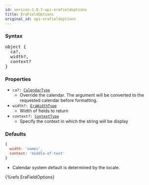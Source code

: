 ```yaml
---
id: version-1.0.7-api-erafieldoptions
title: EraFieldOptions
original_id: api-erafieldoptions
---
```


### Syntax

<pre class="syntax">
object {
  ca?,
  width?,
  context?
}
</pre>

### Properties

  - <code class="def">ca?: <span>[CalendarType](api-calendartype.html)</span></code>
    - Override the calendar. The argument will be converted to the requested calendar before formatting.
  - <code class="def">width?: <span>[EraWidthType](api-erawidthtype.html)</span></code>
    - Width of fields to return
  - <code class="def">context?: <span>[ContextType](api-contexttype.html)</span></code>
    - Specify the context in which the string will be display

### Defaults

```javascript
{
  width: 'names',
  context: 'middle-of-text'
}
```

* Calendar system default is determined by the locale.

{%refs EraFieldOptions}